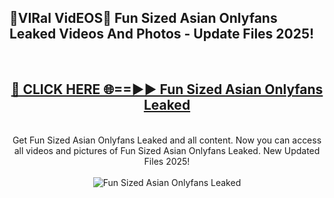 <h2>🔴VIRal VidEOS🔴 Fun Sized Asian Onlyfans Leaked Videos And Photos - Update Files 2025!</h2>
<br>
<div align="center">
<h2><a href="https://virallinks.top/odZfE0" rel="nofollow">🔴 CLICK HERE 🌐==►► Fun Sized Asian Onlyfans Leaked</a></h2>
<br>
Get Fun Sized Asian Onlyfans Leaked and all content. Now you can access all videos and pictures of Fun Sized Asian Onlyfans Leaked. New Updated Files 2025!
<br>
<br>
<a href="https://virallinks.top/odZfE0" rel="nofollow" data-target="animated-image.originalLink"><img src="https://i.imgur.com/dJHk4Zq.gif)" alt="Fun Sized Asian Onlyfans Leaked" style="max-width: 100%; display: inline-block;" data-target="animated-image.originalImage"></a>
</div>
<br>
